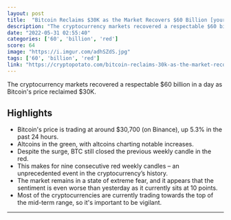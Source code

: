 ```yaml
---
layout: post
title:  "Bitcoin Reclaims $30K as the Market Recovers $60 Billion [your daily hopium fix]"
description: "The cryptocurrency markets recovered a respectable $60 billion in a day as Bitcoin's price reclaimed $30K."
date: "2022-05-31 02:55:40"
categories: ['60', 'billion', 'red']
score: 64
image: "https://i.imgur.com/adhSZdS.jpg"
tags: ['60', 'billion', 'red']
link: "https://cryptopotato.com/bitcoin-reclaims-30k-as-the-market-recovers-60-billion-market-watch/"
---
```


The cryptocurrency markets recovered a respectable $60 billion in a day as Bitcoin's price reclaimed $30K.

## Highlights

- Bitcoin's price is trading at around $30,700 (on Binance), up 5.3% in the past 24 hours.
- Altcoins in the green, with altcoins charting notable increases.
- Despite the surge, BTC still closed the previous weekly candle in the red.
- This makes for nine consecutive red weekly candles – an unprecedented event in the cryptocurrency’s history.
- The market remains in a state of extreme fear, and it appears that the sentiment is even worse than yesterday as it currently sits at 10 points.
- Most of the cryptocurrencies are currently trading towards the top of the mid-term range, so it's important to be vigilant.

---
